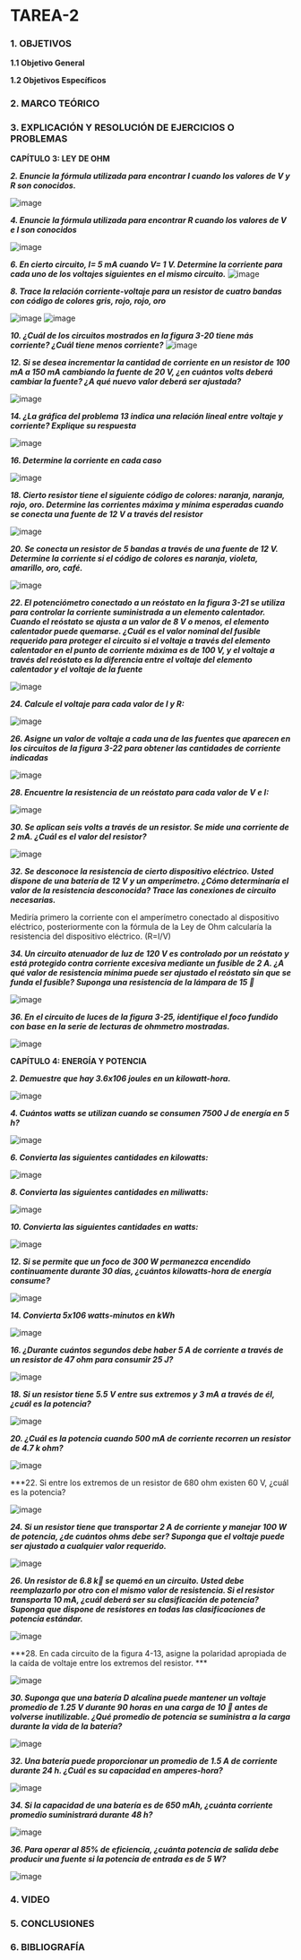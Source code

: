 # TAREA-2
### 1. OBJETIVOS 

**1.1 Objetivo General**

**1.2 Objetivos Específicos**

### 2. MARCO TEÓRICO

### 3. EXPLICACIÓN Y RESOLUCIÓN DE EJERCICIOS O PROBLEMAS 

**CAPÍTULO 3: LEY DE OHM**

***2. Enuncie la fórmula utilizada para encontrar I cuando los valores de V y R son conocidos.***

![image](https://user-images.githubusercontent.com/116696484/202535646-9e44da6c-ae25-47ea-b61f-0a4b6aaaf0b7.png)

***4. Enuncie la fórmula utilizada para encontrar R cuando los valores de V e I son conocidos***

![image](https://user-images.githubusercontent.com/116696484/202535707-2e17700f-199d-4b0a-82ff-671c1de79622.png)

***6. En cierto circuito, I= 5 mA cuando V= 1 V. Determine la corriente para cada uno de los voltajes siguientes en el mismo circuito.***
![image](https://user-images.githubusercontent.com/116696484/202538996-8daa2b96-63ed-4a7a-a3d3-b631bcee898b.png)

***8. Trace la relación corriente-voltaje para un resistor de cuatro bandas con código de colores gris, rojo, rojo, oro***

![image](https://user-images.githubusercontent.com/116696484/202539345-a3c2298b-fa0e-40cb-9675-65ec81878e88.png)
![image](https://user-images.githubusercontent.com/116696484/202539464-20eb7bf2-c9f1-4b11-80b3-b04d7ef21c08.png)

***10. ¿Cuál de los circuitos mostrados en la figura 3-20 tiene más corriente? ¿Cuál tiene menos corriente?***
![image](https://user-images.githubusercontent.com/116696484/202531397-bbbecf9b-0a95-415e-8cf1-3d7ee4aedbb9.png)

***12. Si se desea incrementar la cantidad de corriente en un resistor de 100 mA a 150 mA cambiando la fuente de 20 V, ¿en cuántos volts deberá cambiar la fuente? ¿A qué nuevo valor deberá ser ajustada?***

![image](https://user-images.githubusercontent.com/116696484/202531852-a5ce779d-8d78-4ab0-8668-a0a33e42783e.png)

***14. ¿La gráfica del problema 13 indica una relación lineal entre voltaje y corriente? Explique su respuesta***

![image](https://user-images.githubusercontent.com/116696484/202532132-8a6a03ee-03ea-4f4a-abdb-dca58053f6c7.png)

***16. Determine la corriente en cada caso***

![image](https://user-images.githubusercontent.com/116696484/202532250-99fda6b3-bacd-4919-9e3b-90d4564004db.png)

***18. Cierto resistor tiene el siguiente código de colores: naranja, naranja, rojo, oro. Determine las corrientes máxima y mínima esperadas cuando se conecta una fuente de 12 V a través del resistor***

![image](https://user-images.githubusercontent.com/116696484/202532432-062c4516-7149-4d80-996e-aa0b564ae0bd.png)

***20. Se conecta un resistor de 5 bandas a través de una fuente de 12 V. Determine la corriente si el código de colores es naranja, violeta, amarillo, oro, café.***

![image](https://user-images.githubusercontent.com/116696484/202532614-e804f363-6778-490b-9435-3e07b7f86c05.png)

***22. El potenciómetro conectado a un reóstato en la figura 3-21 se utiliza para controlar la corriente suministrada a un elemento calentador. Cuando el reóstato se ajusta a un valor de 8 V o menos, el elemento calentador puede quemarse. ¿Cuál es el valor nominal del fusible requerido para proteger el circuito si el voltaje a través del elemento calentador en el punto de corriente máxima es de 100 V, y el voltaje a través del reóstato es la diferencia entre el voltaje del elemento calentador y el voltaje de la fuente***

![image](https://user-images.githubusercontent.com/116696484/202533027-6cd461ab-6744-4bd8-adb6-5d0f319091fc.png)

***24. Calcule el voltaje para cada valor de I y R:***

![image](https://user-images.githubusercontent.com/116696484/202533429-7062ba70-6ddf-40da-8f42-9346ebe2ab15.png)

***26. Asigne un valor de voltaje a cada una de las fuentes que aparecen en los circuitos de la figura 3-22 para obtener las cantidades de corriente indicadas***

![image](https://user-images.githubusercontent.com/116696484/202533543-daff5cfb-5b9d-4bfe-96fc-f07a4b53276c.png)

***28. Encuentre la resistencia de un reóstato para cada valor de V e I:***

![image](https://user-images.githubusercontent.com/116696484/202533642-e8668b49-4d5a-40c6-a40a-dcb3ab156e1e.png)

***30. Se aplican seis volts a través de un resistor. Se mide una corriente de 2 mA. ¿Cuál es el valor del resistor?***

![image](https://user-images.githubusercontent.com/116696484/202533831-6f7436c4-4c4a-42a1-baf5-9e5730fe9cc9.png)

***32. Se desconoce la resistencia de cierto dispositivo eléctrico. Usted dispone de una batería de 12 V y un amperímetro. ¿Cómo determinaría el valor de la resistencia desconocida? Trace las conexiones de circuito necesarias.***

Mediría primero la corriente con el amperímetro conectado al dispositivo eléctrico, posteriormente con la fórmula de la Ley de Ohm calcularía la resistencia del dispositivo eléctrico. (R=I/V)

***34. Un circuito atenuador de luz de 120 V es controlado por un reóstato y está protegido contra corriente excesiva mediante un fusible de 2 A. ¿A qué valor de resistencia mínima puede ser ajustado el reóstato sin que se funda el fusible? Suponga una resistencia de la lámpara de 15 ***

![image](https://user-images.githubusercontent.com/116696484/202534071-51c0e758-6d09-4887-8765-1d3536751a85.png)

***36. En el circuito de luces de la figura 3-25, identifique el foco fundido con base en la serie de lecturas de ohmmetro mostradas.***

![image](https://user-images.githubusercontent.com/116696484/202534176-54301058-2727-4acb-bef3-cada775927a0.png)

**CAPÍTULO 4: ENERGÍA Y POTENCIA**

***2. Demuestre que hay 3.6x106 joules en un kilowatt-hora.***

![image](https://user-images.githubusercontent.com/116696484/202535895-7086b455-c9ed-45a9-b836-d3ac97de06b9.png)

***4. Cuántos watts se utilizan cuando se consumen 7500 J de energía en 5 h?***

![image](https://user-images.githubusercontent.com/116696484/202536042-03368e7b-d519-4afa-908c-64bb003435ca.png)

***6. Convierta las siguientes cantidades en kilowatts:***

![image](https://user-images.githubusercontent.com/116696484/202536271-6f47bea9-1c53-49c8-9a5e-7b7c4eb5de4a.png)

***8. Convierta las siguientes cantidades en miliwatts:***

![image](https://user-images.githubusercontent.com/116696484/202536442-00263604-7018-49a9-9b8e-c3a8b2c485aa.png)

***10. Convierta las siguientes cantidades en watts:***

![image](https://user-images.githubusercontent.com/116696484/202536657-fe7d04bb-0730-43c9-94cd-aef73d4788b6.png)

***12. Si se permite que un foco de 300 W permanezca encendido continuamente durante 30 días, ¿cuántos kilowatts-hora de energía consume?***

![image](https://user-images.githubusercontent.com/116696484/202536796-53ed2f0b-1c0e-4406-9d79-39624ae014b8.png)

***14. Convierta 5x106 watts-minutos en kWh***

![image](https://user-images.githubusercontent.com/116696484/202536961-6a98063d-7e73-412d-ad51-e6f87b15152a.png)

***16. ¿Durante cuántos segundos debe haber 5 A de corriente a través de un resistor de 47 ohm para consumir 25 J?***

![image](https://user-images.githubusercontent.com/116696484/202537237-52b8c2a5-cd15-40f7-9b78-158c33c4918a.png)

***18. Si un resistor tiene 5.5 V entre sus extremos y 3 mA a través de él, ¿cuál es la potencia?***

![image](https://user-images.githubusercontent.com/116696484/202537484-3f42297f-e47a-4453-a294-8d7d08715f77.png)

***20. ¿Cuál es la potencia cuando 500 mA de corriente recorren un resistor de 4.7 k ohm?***

![image](https://user-images.githubusercontent.com/116696484/202537706-130593d1-5d01-432b-92bc-5a4b17a6ec85.png)

***22. Si entre los extremos de un resistor de 680 ohm existen 60 V, ¿cuál es la potencia?

![image](https://user-images.githubusercontent.com/116696484/202537865-6e65ab2c-76e4-43dc-a026-43b92210d27c.png)

***24. Si un resistor tiene que transportar 2 A de corriente y manejar 100 W de potencia, ¿de cuántos ohms debe ser? Suponga que el voltaje puede ser ajustado a cualquier valor requerido.***

![image](https://user-images.githubusercontent.com/116696484/202537989-cba48188-ae3e-4265-a0f5-328f4899b384.png)

***26. Un resistor de 6.8 k se quemó en un circuito. Usted debe reemplazarlo por otro con el mismo valor de resistencia. Si el resistor transporta 10 mA, ¿cuál deberá ser su clasificación de potencia? Suponga que dispone de resistores en todas las clasificaciones de potencia estándar.***

![image](https://user-images.githubusercontent.com/116696484/202538129-bb3a5dfa-082e-457c-937a-498342b82bdc.png)

***28. En cada circuito de la figura 4-13, asigne la polaridad apropiada de la caída de voltaje entre los extremos del resistor. ***

![image](https://user-images.githubusercontent.com/116696484/202538306-bddebe79-2e9c-420d-8e89-bf43ad8a0759.png)

***30. Suponga que una batería D alcalina puede mantener un voltaje promedio de 1.25 V durante 90 horas en una carga de 10  antes de volverse inutilizable. ¿Qué promedio de potencia se suministra a la carga durante la vida de la batería?***

![image](https://user-images.githubusercontent.com/116696484/202538395-51e9062d-0c5c-4082-84e6-db7c910b5bed.png)

***32. Una batería puede proporcionar un promedio de 1.5 A de corriente durante 24 h. ¿Cuál es su capacidad en amperes-hora?***

![image](https://user-images.githubusercontent.com/116696484/202538462-fbcc454c-a214-482b-8614-8bf6d624b7bc.png)

***34. Si la capacidad de una batería es de 650 mAh, ¿cuánta corriente promedio suministrará durante 48 h?***

![image](https://user-images.githubusercontent.com/116696484/202538553-fa734877-48eb-4311-b040-10f1000f817a.png)

***36. Para operar al 85% de eficiencia, ¿cuánta potencia de salida debe producir una fuente si la potencia de entrada es de 5 W?***

![image](https://user-images.githubusercontent.com/116696484/202538598-5dcda978-d446-4dae-aefc-ff75a0ea361f.png)


### 4. VIDEO

### 5. CONCLUSIONES 

### 6. BIBLIOGRAFÍA 
